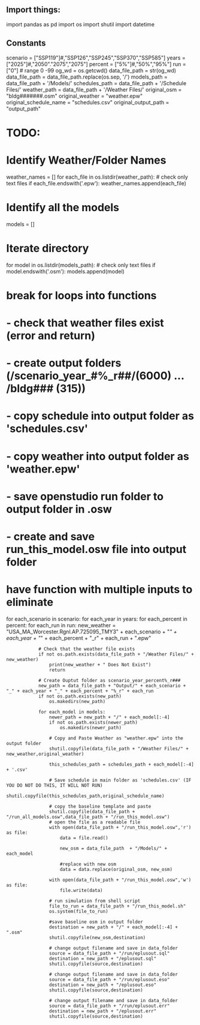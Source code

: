 ## Import things:
import pandas as pd 
import os
import shutil
import datetime 

## Constants 
scenario = ["SSP119"]#,"SSP126","SSP245","SSP370","SSP585"]
years = ["2025"]#,"2050"."2075","2075"]
percent = ["5%"]#,"50%","95%"]
run = ["0"] # range 0 -99
og_wd = os.getcwd()
data_file_path  =  str(og_wd)
data_file_path = data_file_path.replace(os.sep, '/')
models_path = data_file_path + '/Models/'
schedules_path = data_file_path + '/Schedule Files/'
weather_path = data_file_path + '/Weather Files/'
original_osm = "bldg#######.osm"
original_weather = "weather.epw"
original_schedule_name = "schedules.csv"
original_output_path = "output_path"

# TODO:
# Identify Weather/Folder Names
weather_names = []
for each_file in os.listdir(weather_path):
    # check only text files
    if each_file.endswith('.epw'):
        weather_names.append(each_file)

# Identify all the models
models = []
# Iterate directory
for model in os.listdir(models_path):
    # check only text files
    if model.endswith('.osm'):
        models.append(model)

# break for loops into functions                 
# - check that weather files exist (error and return)
# - create output folders (/scenario_year_#%_r##/(6000) ... /bldg### (315))
# - copy schedule into output folder as 'schedules.csv'
# - copy weather into output folder as 'weather.epw'
# - save openstudio run folder to output folder in .osw 
# - create and save run_this_model.osw file into output folder

# have function with multiple inputs to eliminate 

for each_scenario in scenario:
    for each_year in years:
        for each_percent in percent:
            for each_run in run:
                new_weather = "USA_MA_Worcester.Rgnl.AP.725095_TMY3" + each_scenario + "_" + each_year + "_" + each_percent + "_r" + each_run + ".epw"
                
                # Check that the weather file exists 
                if not os.path.exists(data_file_path + "/Weather Files/" + new_weather)
                    print(new_weather + " Does Not Exist")
                    return
                
                # Create Ouptut folder as scenario_year_percent%_r###
                new_path = data_file_path + "Output/" + each_scenario + "_" + each_year + "_" + each_percent + "%_r" + each_run 
                if not os.path.exists(new_path)
                    os.makedirs(new_path)
                
                for each_model in models:
                    newer_path = new_path + "/" + each_model[:-4]
                    if not os.path.exists(newer_path)
                        os.makedirs(newer_path) 
                    
                    # Copy and Paste Weather as "weather.epw" into the output folder     
                    shutil.copyfile(data_file_path + "/Weather Files/" + new_weather,original_weather)
                    
                    this_schedules_path = schedules_path + each_model[:-4] + '.csv'
        
                    # Save schedule in main folder as 'schedules.csv' (IF YOU DO NOT DO THIS, IT WILL NOT RUN)
                    shutil.copyfile(this_schedules_path,original_schedule_name)
        
                    # copy the baseline template and paste
                    shutil.copyfile(data_file_path + "/run_all_models.osw",data_file_path + "/run_this_model.osw")
                    # open the file as a readable file
                    with open(data_file_path + "/run_this_model.osw",'r') as file:
                        data = file.read()
                        
                        new_osm = data_file_path  + "/Models/" + each_model
        
                        #replace with new osm
                        data = data.replace(original_osm, new_osm)
                    
                    with open(data_file_path + "/run_this_model.osw",'w') as file:
                        file.write(data)
                
                    # run simulation from shell script
                    file_to_run = data_file_path + "/run_this_model.sh"
                    os.system(file_to_run)
        
                    #save baseline osm in output folder
                    destination = new_path + "/" + each_model[:-4] + ".osm"
                    shutil.copyfile(new_osm,destination)
        
                    # change output filename and save in data_folder
                    source = data_file_path + "/run/eplusout.sql"
                    destination = new_path + "/eplusout.sql"
                    shutil.copyfile(source,destination)
                    
                    # change output filename and save in data_folder
                    source = data_file_path + "/run/eplusout.eso"
                    destination = new_path + "/eplusout.eso"
                    shutil.copyfile(source,destination)
                    
                    # change output filename and save in data_folder
                    source = data_file_path + "/run/eplusout.err"
                    destination = new_path + "/eplusout.err"
                    shutil.copyfile(source,destination)
            

